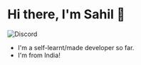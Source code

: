 # Hi there, I'm Sahil 👋

![Discord](https://discord.c99.nl/widget/theme-1/526068837502681089.png)

- I'm a self-learnt/made developer so far.
- I'm from India!
